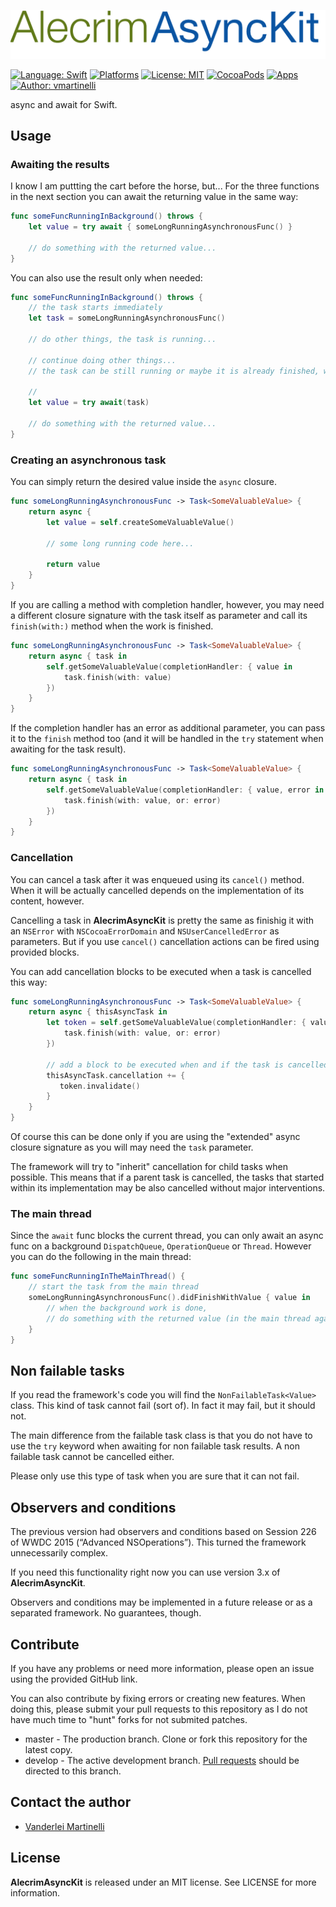 ![AlecrimAsyncKit](https://raw.githubusercontent.com/Alecrim/AlecrimAsyncKit/master/AlecrimAsyncKit.png)

[![Language: Swift](https://img.shields.io/badge/Swift-4.0-orange.svg?style=flat)](https://developer.apple.com/swift/)
[![Platforms](https://img.shields.io/cocoapods/p/AlecrimAsyncKit.svg?style=flat)](http://cocoadocs.org/docsets/AlecrimAsyncKit)
[![License: MIT](https://img.shields.io/badge/license-MIT-blue.svg?style=flat)](https://raw.githubusercontent.com/Alecrim/AlecrimAsyncKit/develop/LICENSE)
[![CocoaPods](https://img.shields.io/cocoapods/v/AlecrimAsyncKit.svg?style=flat)](http://cocoapods.org)
[![Apps](https://img.shields.io/cocoapods/at/AlecrimAsyncKit.svg?style=flat)](http://cocoadocs.org/docsets/AlecrimAsyncKit)
[![Author: vmartinelli](https://img.shields.io/badge/author-vmartinelli-blue.svg?style=flat)](https://www.linkedin.com/in/vmartinelli)

async and await for Swift.

## Usage
### Awaiting the results
I know I am puttting the cart before the horse, but... For the three functions in the next section you can await the returning value in the same way:

```swift
func someFuncRunningInBackground() throws {
    let value = try await { someLongRunningAsynchronousFunc() }
    
    // do something with the returned value...
}
```

You can also use the result only when needed:

```swift
func someFuncRunningInBackground() throws {
    // the task starts immediately
    let task = someLongRunningAsynchronousFunc()
    
    // do other things, the task is running...
    
    // continue doing other things...
    // the task can be still running or maybe it is already finished, who knows?
    
    //
    let value = try await(task)

    // do something with the returned value...
}
```

### Creating an asynchronous task
You can simply return the desired value inside the `async` closure.

```swift
func someLongRunningAsynchronousFunc -> Task<SomeValuableValue> {
    return async {
        let value = self.createSomeValuableValue()
        
        // some long running code here...
        
        return value
    }    
}
```

If you are calling a method with completion handler, however, you may need a different closure signature with the task itself as parameter and call its `finish(with:)` method when the work is finished.

```swift
func someLongRunningAsynchronousFunc -> Task<SomeValuableValue> {
    return async { task in
        self.getSomeValuableValue(completionHandler: { value in
            task.finish(with: value)
        })        
    }    
}
```
If the completion handler has an error as additional parameter, you can pass it to the `finish` method too (and it will be handled in the `try` statement when awaiting for the task result).

```swift
func someLongRunningAsynchronousFunc -> Task<SomeValuableValue> {
    return async { task in
        self.getSomeValuableValue(completionHandler: { value, error in
            task.finish(with: value, or: error)
        })        
    }    
}
```

### Cancellation
You can cancel a task after it was enqueued using its `cancel()` method. When it will be actually cancelled depends on the implementation of its content, however.

Cancelling a task in **AlecrimAsyncKit** is pretty the same as finishig it with an `NSError` with `NSCocoaErrorDomain` and `NSUserCancelledError` as parameters. But if you use `cancel()` cancellation actions can be fired using provided blocks.

You can add cancellation blocks to be executed when a task is cancelled this way:

```swift
func someLongRunningAsynchronousFunc -> Task<SomeValuableValue> {
    return async { thisAsyncTask in
        let token = self.getSomeValuableValue(completionHandler: { value, error in
            task.finish(with: value, or: error)
        })
        
        // add a block to be executed when and if the task is cancelled
        thisAsyncTask.cancellation += {
           token.invalidate()
        }        
    }    
}
```

Of course this can be done only if you are using the "extended" async closure signature as you will may need the `task` parameter.

The framework will try to "inherit" cancellation for child tasks when possible. This means that if a parent task is cancelled, the tasks that started within its implementation may be also cancelled without major interventions.


### The main thread

Since the `await` func blocks the current thread, you can only await an async func on a background `DispatchQueue`, `OperationQueue` or `Thread`. However you can do the following in the main thread:

```swift
func someFuncRunningInTheMainThread() {
    // start the task from the main thread
    someLongRunningAsynchronousFunc().didFinishWithValue { value in
        // when the background work is done,
        // do something with the returned value (in the main thread again)
    }
}
```

## Non failable tasks
If you read the framework's code you will find the `NonFailableTask<Value>` class. This kind of task cannot fail (sort of). In fact it may fail, but it should not.

The main difference from the failable task class is that you do not have to use the `try` keyword when awaiting for non failable task results. A non failable task cannot be cancelled either.

Please only use this type of task when you are sure that it can not fail.

## Observers and conditions
The previous version had observers and conditions based on Session 226 of WWDC 2015 (“Advanced NSOperations”). This turned the framework unnecessarily complex.

If you need this functionality right now you can use version 3.x of **AlecrimAsyncKit**.

Observers and conditions may be implemented in a future release or as a separated framework. No guarantees, though.

## Contribute
If you have any problems or need more information, please open an issue using the provided GitHub link.

You can also contribute by fixing errors or creating new features. When doing this, please submit your pull requests to this repository as I do not have much time to "hunt" forks for not submited patches.

- master - The production branch. Clone or fork this repository for the latest copy.
- develop - The active development branch. [Pull requests](https://help.github.com/articles/creating-a-pull-request) should be directed to this branch.


## Contact the author
- [Vanderlei Martinelli](https://www.linkedin.com/in/vmartinelli)

## License
**AlecrimAsyncKit** is released under an MIT license. See LICENSE for more information.

